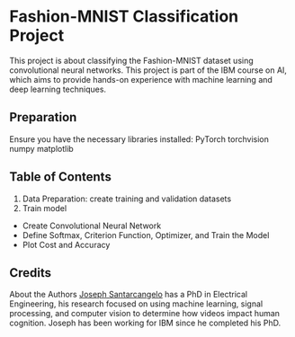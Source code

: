 # Fashion-MNIST Classification Project
This project is about classifying the Fashion-MNIST dataset using convolutional neural networks. This project is part of the IBM course on AI, which aims to provide hands-on experience with machine learning and deep learning techniques.


## Preparation
Ensure you have the necessary libraries installed:
PyTorch
torchvision
numpy
matplotlib

## Table of Contents
1. Data Preparation: create training and validation datasets
2. Train model 
- Create Convolutional Neural Network
- Define Softmax, Criterion Function, Optimizer, and Train the Model
- Plot Cost and Accuracy 
## Credits

About the Authors
<a href="https://www.linkedin.com/in/joseph-s-50398b136/">Joseph Santarcangelo</a> has a PhD in Electrical Engineering, his research focused on using machine learning, signal processing, and computer vision to determine how videos impact human cognition. Joseph has been working for IBM since he completed his PhD.


